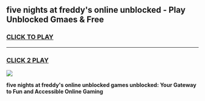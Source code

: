
## five nights at freddy's online unblocked - Play Unblocked Gmaes & Free
<h3>
<a href="https://news.freeplayer.one?title=five_nights_at_freddy's_online_unblocked&ref=23F">CLICK TO PLAY</a></h3>
<hr>

<h3>
<a href="https://news.freeplayer.one?title=five_nights_at_freddy's_online_unblocked&ref=23F">CLICK 2 PLAY</a>
  
</h3>

<a href="https://news.freeplayer.one?title=five_nights_at_freddy's_online_unblocked&ref=23F/"><img src="https://clearcache.store/games.png"></a>


**five nights at freddy's online unblocked games unblocked: Your Gateway to Fun and Accessible Online Gaming**
